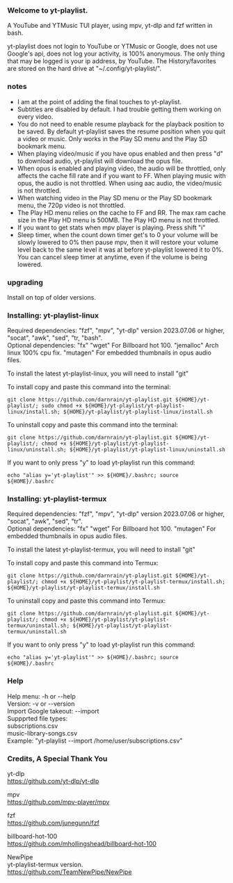 ### Welcome to yt-playlist. 

A YouTube and YTMusic TUI player, using mpv, yt-dlp and fzf written in bash.<br>

yt-playlist does not login to YouTube or YTMusic or Google, does not use Google's api, does not log your activity, is 100% anonymous. The only thing that may be logged is your ip address, by YouTube. The History/favorites are stored on the hard drive at "~/.config/yt-playlist/".<br>

### notes

* I am at the point of adding the final touches to yt-playlist.
* Subtitles are disabled by default. I had trouble getting them working on every video.
* You do not need to enable resume playback for the playback position to be saved. By default yt-playlist saves the resume position when you quit a video or music. Only works in the Play SD menu and the Play SD bookmark menu.
* When playing video/music if you have opus enabled and then press "d" to download audio, yt-playlist will download the opus file.
* When opus is enabled and playing video, the audio will be throttled, only affects the cache fill rate and if you want to FF. When playing music with opus, the audio is not throttled. When using aac audio, the video/music is not throttled.
* When watching video in the Play SD menu or the Play SD bookmark menu, the 720p video is not throttled.
* The Play HD menu relies on the cache to FF and RR. The max ram cache size in the Play HD menu is 500MB. The Play HD menu is not throttled.
* If you want to get stats when mpv player is playing. Press shift "i"
* Sleep timer, when the count down timer get's to 0 your volume will be slowly lowered to 0% then pause mpv, then it will restore your volume level back to the same level it was at before yt-playlist lowered it to 0%. You can cancel sleep timer at anytime, even if the volume is being lowered.
  
### upgrading

Install on top of older versions.<br>

### Installing: yt-playlist-linux

Required dependencies: "fzf", "mpv", "yt-dlp" version 2023.07.06 or higher, "socat", "awk", "sed", "tr, "bash".<br>
Optional dependencies: "fx" "wget" For Billboard hot 100. "jemalloc" Arch linux 100% cpu fix. "mutagen" For embedded thumbnails in opus audio files.<br>

To install the latest yt-playlist-linux, you will need to install "git"<br>

To install copy and paste this command into the terminal:<br>

`git clone https://github.com/darnrain/yt-playlist.git ${HOME}/yt-playlist/; sudo chmod +x ${HOME}/yt-playlist/yt-playlist-linux/install.sh; ${HOME}/yt-playlist/yt-playlist-linux/install.sh`

To uninstall copy and paste this command into the terminal:<br>

`git clone https://github.com/darnrain/yt-playlist.git ${HOME}/yt-playlist/; chmod +x ${HOME}/yt-playlist/yt-playlist-linux/uninstall.sh; ${HOME}/yt-playlist/yt-playlist-linux/uninstall.sh`

If you want to only press "y" to load yt-playlist run this command:<br>

`echo "alias y='yt-playlist'" >> ${HOME}/.bashrc; source ${HOME}/.bashrc`

### Installing: yt-playlist-termux

Required dependencies: "fzf", "mpv", "yt-dlp" version 2023.07.06 or higher, "socat", "awk", "sed", "tr".<br>
Optional dependencies: "fx" "wget" For Billboard hot 100. "mutagen" For embedded thumbnails in opus audio files.<br>

To install the latest yt-playlist-termux, you will need to install "git"<br>

To install copy and paste this command into Termux:<br>

`git clone https://github.com/darnrain/yt-playlist.git ${HOME}/yt-playlist/; chmod +x ${HOME}/yt-playlist/yt-playlist-termux/install.sh; ${HOME}/yt-playlist/yt-playlist-termux/install.sh`

To uninstall copy and paste this command into Termux:<br>

`git clone https://github.com/darnrain/yt-playlist.git ${HOME}/yt-playlist/; chmod +x ${HOME}/yt-playlist/yt-playlist-termux/uninstall.sh; ${HOME}/yt-playlist/yt-playlist-termux/uninstall.sh`

If you want to only press "y" to load yt-playlist run this command:<br>

`echo "alias y='yt-playlist'" >> ${HOME}/.bashrc; source ${HOME}/.bashrc`

### Help

Help menu:              -h or --help<br>
Version:                -v or --version<br>
Import Google takeout:  --import<br>
Suppprted file types:<br>
subscriptions.csv<br>
music-library-songs.csv<br>
Example: "yt-playlist --import /home/user/subscriptions.csv"<br>

### Credits, A Special Thank You

yt-dlp<br>
https://github.com/yt-dlp/yt-dlp

mpv<br>
https://github.com/mpv-player/mpv

fzf<br>
https://github.com/junegunn/fzf

billboard-hot-100<br>
https://github.com/mhollingshead/billboard-hot-100

NewPipe<br>
yt-playlist-termux version.<br>
https://github.com/TeamNewPipe/NewPipe
